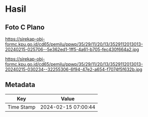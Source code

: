 # Hasil

## Foto C Plano

https://sirekap-obj-formc.kpu.go.id/cd65/pemilu/ppwp/35/29/11/20/13/3529112013013-20240215-025706--5e362ed1-1ff5-4a61-b705-fec430f664a2.jpg

https://sirekap-obj-formc.kpu.go.id/cd65/pemilu/ppwp/35/29/11/20/13/3529112013013-20240215-030234--32255306-6f94-47e2-a654-f7074f5f632b.jpg


## Metadata

| Key        | Value               |
| ---------- | ------------------- |
| Time Stamp | 2024-02-15 07:00:44 |



